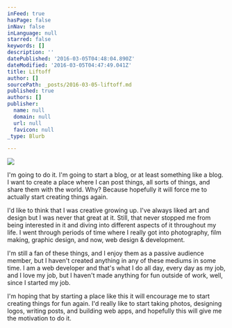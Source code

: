```yaml
---
inFeed: true
hasPage: false
inNav: false
inLanguage: null
starred: false
keywords: []
description: ''
datePublished: '2016-03-05T04:48:04.890Z'
dateModified: '2016-03-05T04:47:49.041Z'
title: Liftoff
author: []
sourcePath: _posts/2016-03-05-liftoff.md
published: true
authors: []
publisher:
  name: null
  domain: null
  url: null
  favicon: null
_type: Blurb

---
```

![](https://the-grid-user-content.s3-us-west-2.amazonaws.com/0c723273-b7bb-4691-8373-5aec2b7dadb8.png)

I'm going to do 
it. I'm going to start a blog, or at least something like a blog. I want
to create a place where I can post things, all sorts of things, 
and share them with the world. Why? Because hopefully it will force me 
to actually start creating things again. 

I'd
like to think that I was creative growing up. I've always liked art and
design but I was never that great at it. Still, that never stopped me 
from being interested in it and diving into different aspects of it 
throughout my life. I went through periods of time where I really got 
into photography, film making, graphic design, and now, web design &
development.

I'm
still a fan of these things, and I enjoy them as a passive 
audience member, but I haven't created anything in any of these 
mediums in some time. I am a web developer and 
that's what I do all day, every day as my job, and I love my job, but I 
haven't made anything for fun outside of work, well, since I started my 
job.

I'm 
hoping that by starting a place like this it will encourage me to start 
creating things for fun again. I'd really like to start taking photos, 
designing logos, writing posts, and building web apps, and hopefully 
this will give me the motivation to do it.